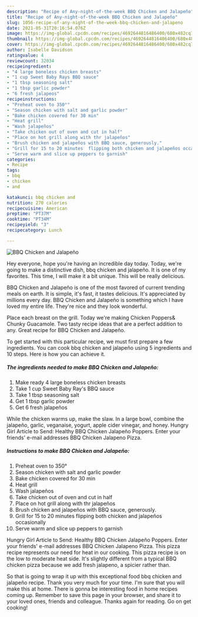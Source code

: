 ```yaml
---
description: "Recipe of Any-night-of-the-week BBQ Chicken and Jalapeño"
title: "Recipe of Any-night-of-the-week BBQ Chicken and Jalapeño"
slug: 1056-recipe-of-any-night-of-the-week-bbq-chicken-and-jalapeno
date: 2021-05-31T20:16:54.076Z
image: https://img-global.cpcdn.com/recipes/4692644816486400/680x482cq70/bbq-chicken-and-jalapeno-recipe-main-photo.jpg
thumbnail: https://img-global.cpcdn.com/recipes/4692644816486400/680x482cq70/bbq-chicken-and-jalapeno-recipe-main-photo.jpg
cover: https://img-global.cpcdn.com/recipes/4692644816486400/680x482cq70/bbq-chicken-and-jalapeno-recipe-main-photo.jpg
author: Isabelle Davidson
ratingvalue: 4
reviewcount: 32034
recipeingredient:
- "4 large boneless chicken breasts"
- "1 cup Sweet Baby Rays BBQ sauce"
- "1 tbsp seasoning salt"
- "1 tbsp garlic powder"
- "6 fresh jalapeos"
recipeinstructions:
- "Preheat oven to 350°"
- "Season chicken with salt and garlic powder"
- "Bake chicken covered for 30 min"
- "Heat grill"
- "Wash jalapeños"
- "Take chicken out of oven and cut in half"
- "Place on hot grill along with thr jalapeños"
- "Brush chicken and jalapeños with BBQ sauce, generously."
- "Grill for 15 to 20 minutes  flipping both chicken and jalapeños occasionally"
- "Serve warm and slice up peppers to garnish"
categories:
- Recipe
tags:
- bbq
- chicken
- and

katakunci: bbq chicken and 
nutrition: 270 calories
recipecuisine: American
preptime: "PT37M"
cooktime: "PT34M"
recipeyield: "3"
recipecategory: Lunch

---
```



![BBQ Chicken and Jalapeño](https://img-global.cpcdn.com/recipes/4692644816486400/680x482cq70/bbq-chicken-and-jalapeno-recipe-main-photo.jpg)

Hey everyone, hope you're having an incredible day today. Today, we're going to make a distinctive dish, bbq chicken and jalapeño. It is one of my favorites. This time, I will make it a bit unique. This will be really delicious.

BBQ Chicken and Jalapeño is one of the most favored of current trending meals on earth. It is simple, it's fast, it tastes delicious. It's appreciated by millions every day. BBQ Chicken and Jalapeño is something which I have loved my entire life. They're nice and they look wonderful.

Place each breast on the grill. Today we&#39;re making Chicken Poppers&amp; Chunky Guacamole. Two tasty recipe ideas that are a perfect addition to any. Great recipe for BBQ Chicken and Jalapeño.


To get started with this particular recipe, we must first prepare a few ingredients. You can cook bbq chicken and jalapeño using 5 ingredients and 10 steps. Here is how you can achieve it.

<!--inarticleads1-->

##### The ingredients needed to make BBQ Chicken and Jalapeño:

1. Make ready 4 large boneless chicken breasts
1. Take 1 cup Sweet Baby Ray&#39;s BBQ sauce
1. Take 1 tbsp seasoning salt
1. Get 1 tbsp garlic powder
1. Get 6 fresh jalapeños


While the chicken warms up, make the slaw. In a large bowl, combine the jalapeño, garlic, veganaise, yogurt, apple cider vinegar, and honey. Hungry Girl Article to Send: Healthy BBQ Chicken Jalapeño Poppers. Enter your friends&#39; e-mail addresses BBQ Chicken Jalapeno Pizza. 

<!--inarticleads2-->

##### Instructions to make BBQ Chicken and Jalapeño:

1. Preheat oven to 350°
1. Season chicken with salt and garlic powder
1. Bake chicken covered for 30 min
1. Heat grill
1. Wash jalapeños
1. Take chicken out of oven and cut in half
1. Place on hot grill along with thr jalapeños
1. Brush chicken and jalapeños with BBQ sauce, generously.
1. Grill for 15 to 20 minutes  flipping both chicken and jalapeños occasionally
1. Serve warm and slice up peppers to garnish


Hungry Girl Article to Send: Healthy BBQ Chicken Jalapeño Poppers. Enter your friends&#39; e-mail addresses BBQ Chicken Jalapeno Pizza. This pizza recipe represents our need for heat in our cooking. This pizza recipe is on the low to moderate heat side. It&#39;s slightly different from a typical BBQ chicken pizza because we add fresh jalapeno, a spicier rather than. 

So that is going to wrap it up with this exceptional food bbq chicken and jalapeño recipe. Thank you very much for your time. I'm sure that you will make this at home. There is gonna be interesting food in home recipes coming up. Remember to save this page in your browser, and share it to your loved ones, friends and colleague. Thanks again for reading. Go on get cooking!
